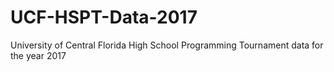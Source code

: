 # UCF-HSPT-Data-2017
University of Central Florida High School Programming Tournament data for the year 2017
